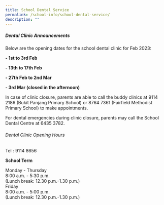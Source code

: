 ```yaml
---
title: School Dental Service
permalink: /school-info/school-dental-service/
description: ""
---
```

##### Dental Clinic Announcements 

Below are the opening dates for the school dental clinic for Feb 2023:

**- 1st to 3rd Feb**

**- 13th to 17th Feb**

**- 27th Feb to 2nd Mar**

**- 3rd Mar (closed in the afternoon)**



In case of clinic closure, parents are able to call the buddy clinics at 9114 2186 (Bukit Panjang Primary School) or 8764 7361 (Fairfield Methodist Primary School) to make appointments.

For dental emergencies during clinic closure, parents may call the School Dental Centre at 6435 3782. 

###### Dental Clinic Opening Hours
Tel : 9114 8656

**School Term**

Monday - Thursday <br>
8:00 a.m. - 5:30 p.m. <br>
(Lunch break: 12.30 p.m.-1.30 p.m.) <br>
Friday<br>
8:00 a.m. - 5:00 p.m. <br>
(Lunch break: 12.30 p.m.-1.30 p.m.) 